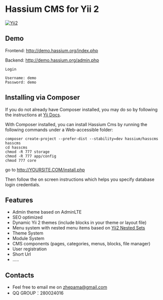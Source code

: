 Hassium CMS for Yii 2
===============================

[![Yii2](https://img.shields.io/badge/Powered_by-Yii_Framework-green.svg?style=flat)](http://www.yiiframework.com/)


Demo
-----------------------------------
Frontend: http://demo.hassium.org/index.php

Backend: http://demo.hassium.org/admin.php

`Login`

```
Username: demo
Password: demo
```

Installing via Composer 
-----------------------------------
If you do not already have Composer installed, you may do so by following the instructions at [Yii Docs](https://github.com/yiisoft/yii2/blob/master/docs/guide/start-installation.md#installing-via-composer-).

With Composer installed, you can install Hassium Cms by running the following commands under a Web-accessible folder:

```
composer create-project --prefer-dist --stability=dev hassium/hasscms hasscms
cd hasscms
chmod -R 777 storage
chmod -R 777 app/config
chmod 777 core
```
go to http://YOURSITE.COM/install.php

Then follow the on screen instructions which helps you specify database login credentials.


Features
-----------------------------------
  - Admin theme based on AdminLTE
  - SEO optimized
  - Dynamic Yii 2 themes (include blocks in your theme or layout file)
  - Menu system with nested menu items based on [Yii2 Nested Sets](https://github.com/creocoder/yii2-nested-sets)
  - Theme System
  - Module System
  - CMS components (pages, categories, menus, blocks, file manager)
  - User registration 
  - Short Url
  - .....

Contacts
-----------------------------------
  - Feel free to email me on zhepama@gmail.com
  - QQ GROUP：280024016